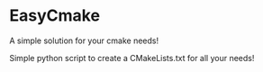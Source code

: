 # EasyCmake
A simple solution for your cmake needs!

Simple python script to create a CMakeLists.txt for all your needs!

